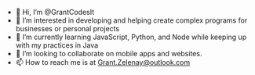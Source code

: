 - 👋 Hi, I’m @GrantCodesIt
- 👀 I’m interested in developing and helping create complex programs for businesses or personal projects
- 🌱 I’m currently learning JavaScript, Python, and Node while keeping up with my practices in Java
- 💞️ I’m looking to collaborate on mobile apps and websites.
- 📫 How to reach me is at Grant.Zelenay@outlook.com

<!---

--->
